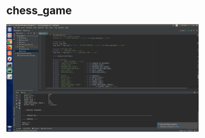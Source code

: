 # chess_game

![alt text](https://github.com/andrei-voia/genetic_algorithm_personal_take_on/blob/master/Screenshot_from_2019-04-17_14-42-26.png "Parameters example")
